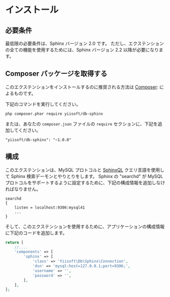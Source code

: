インストール
============

## 必要条件

最低限の必要条件は、Sphinx バージョン 2.0 です。
ただし、エクステンションの全ての機能を使用するためには、Sphinx バージョン 2.2 以降が必要になります。

## Composer パッケージを取得する

このエクステンションをインストールするのに推奨される方法は [Composer](https://getcomposer.org): によるものです。

下記のコマンドを実行してください。

```
php composer.phar require yiisoft/db-sphinx
```

または、あなたの `composer.json` ファイルの `require` セクションに、下記を追加してください。

```
"yiisoft/db-sphinx": "~1.0.0"
```

## 構成

このエクステンションは、MySQL プロトコルと [SphinxQL](https://sphinxsearch.com/docs/current.html#sphinxql) クエリ言語を使用して Sphinx 検索デーモンとやりとりをします。
Sphinx の "searchd" が MySQL プロトコルをサポートするように設定するために、下記の構成情報を追加しなければなりません。

```
searchd
{
    listen = localhost:9306:mysql41
    ...
}
```

そして、このエクステンションを使用するために、アプリケーションの構成情報に下記のコードを追加します。

```php
return [
    //....
    'components' => [
        'sphinx' => [
            'class' => 'Yiisoft\Db\Sphinx\Connection',
            'dsn' => 'mysql:host=127.0.0.1;port=9306;',
            'username' => '',
            'password' => '',
        ],
    ],
];
```
